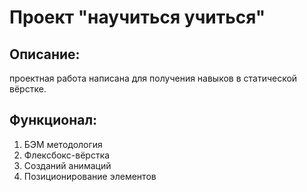 # Проект "научиться учиться"

## Описание:
проектная работа написана для получения навыков в статической вёрстке.

## Функционал:
1) БЭМ методология
2) Флексбокс-вёрстка
3) Созданий анимаций
4) Позиционирование элементов
